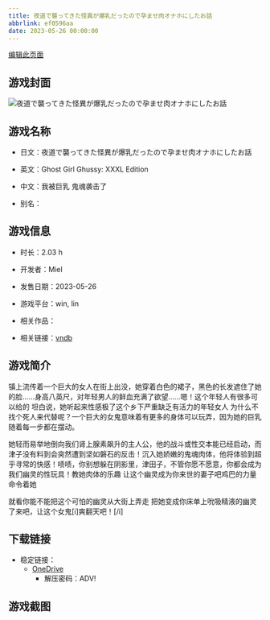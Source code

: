 ```yaml
---
title: 夜道で襲ってきた怪異が爆乳だったので孕ませ肉オナホにしたお話
abbrlink: ef0596aa
date: 2023-05-26 00:00:00
---
```

[编辑此页面](https://github.com/ACG-3/ADV3-source/blob/main/source/_posts/games/%E5%A4%9C%E9%81%93%E3%81%A7%E8%A5%B2%E3%81%A3%E3%81%A6%E3%81%8D%E3%81%9F%E6%80%AA%E7%95%B0%E3%81%8C%E7%88%86%E4%B9%B3%E3%81%A0%E3%81%A3%E3%81%9F%E3%81%AE%E3%81%A7%E5%AD%95%E3%81%BE%E3%81%9B%E8%82%89%E3%82%AA%E3%83%8A%E3%83%9B%E3%81%AB%E3%81%97%E3%81%9F%E3%81%8A%E8%A9%B1.md)

## 游戏封面

![夜道で襲ってきた怪異が爆乳だったので孕ませ肉オナホにしたお話](https://pan.timero.xyz/onedrive/img_lib_001/%E5%A4%9C%E9%81%93%E3%81%A7%E8%A5%B2%E3%81%A3%E3%81%A6%E3%81%8D%E3%81%9F%E6%80%AA%E7%95%B0%E3%81%8C%E7%88%86%E4%B9%B3%E3%81%A0%E3%81%A3%E3%81%9F%E3%81%AE%E3%81%A7%E5%AD%95%E3%81%BE%E3%81%9B%E8%82%89%E3%82%AA%E3%83%8A%E3%83%9B%E3%81%AB%E3%81%97%E3%81%9F%E3%81%8A%E8%A9%B1_cover.avif)


## 游戏名称

- 日文：夜道で襲ってきた怪異が爆乳だったので孕ませ肉オナホにしたお話
- 英文：Ghost Girl Ghussy: XXXL Edition
- 中文：我被巨乳 鬼魂袭击了

- 别名：


## 游戏信息

- 时长：2.03 h
- 开发者：Miel
- 发售日期：2023-05-26
- 游戏平台：win, lin
- 相关作品：

- 相关链接：[vndb](https://vndb.org/v44518)


## 游戏简介

镇上流传着一个巨大的女人在街上出没，她穿着白色的裙子，黑色的长发遮住了她的脸......身高八英尺，对年轻男人的鲜血充满了欲望......嗯！这个年轻人有很多可以给的 坦白说，她听起来性感极了这个乡下严重缺乏有活力的年轻女人 为什么不找个死人来代替呢？一个巨大的女鬼意味着有更多的身体可以玩弄，因为她的巨乳随着每一步都在摆动。

她轻而易举地倒向我们肾上腺素飙升的主人公，他的战斗或性交本能已经启动，而津子没有料到会突然遭到坚如磐石的反击！沉入她娇嫩的鬼魂肉体，他将体验到超乎寻常的快感！啧啧，你别想躲在阴影里，津田子，不管你愿不愿意，你都会成为我们幽灵的性玩具！教她肉体的乐趣 让这个幽灵成为你来世的妻子吧鸡巴的力量命令着她

就看你能不能把这个可怕的幽灵从大街上弄走 把她变成你床单上吮吸精液的幽灵了来吧，让这个女鬼[i]爽翻天吧！[/i]




## 下载链接

- 稳定链接：
    - [OneDrive](https://pan.timero.xyz/onedrive/adv_lib_001/%E5%A4%9C%E9%81%93%E3%81%A7%E8%A5%B2%E3%81%A3%E3%81%A6%E3%81%8D%E3%81%9F%E6%80%AA%E7%95%B0%E3%81%8C%E7%88%86%E4%B9%B3%E3%81%A0%E3%81%A3%E3%81%9F%E3%81%AE%E3%81%A7%E5%AD%95%E3%81%BE%E3%81%9B%E8%82%89%E3%82%AA%E3%83%8A%E3%83%9B%E3%81%AB%E3%81%97%E3%81%9F%E3%81%8A%E8%A9%B1)
        - 解压密码：ADV!



## 游戏截图


